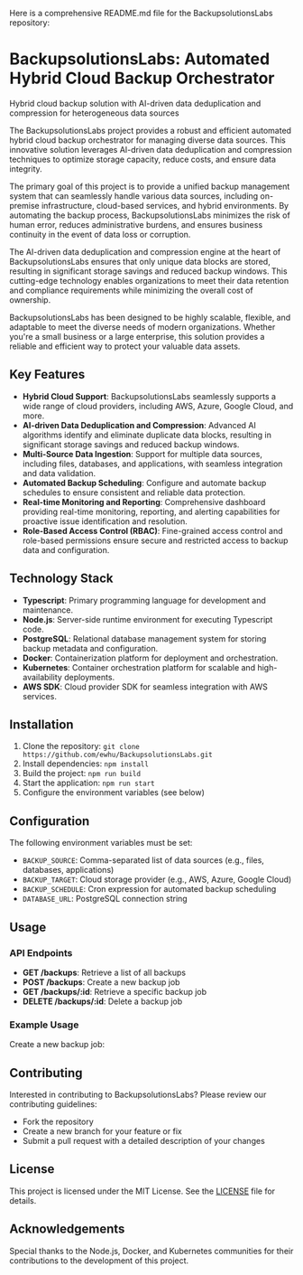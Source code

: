 Here is a comprehensive README.md file for the BackupsolutionsLabs repository:

# BackupsolutionsLabs: Automated Hybrid Cloud Backup Orchestrator
Hybrid cloud backup solution with AI-driven data deduplication and compression for heterogeneous data sources

The BackupsolutionsLabs project provides a robust and efficient automated hybrid cloud backup orchestrator for managing diverse data sources. This innovative solution leverages AI-driven data deduplication and compression techniques to optimize storage capacity, reduce costs, and ensure data integrity.

The primary goal of this project is to provide a unified backup management system that can seamlessly handle various data sources, including on-premise infrastructure, cloud-based services, and hybrid environments. By automating the backup process, BackupsolutionsLabs minimizes the risk of human error, reduces administrative burdens, and ensures business continuity in the event of data loss or corruption.

The AI-driven data deduplication and compression engine at the heart of BackupsolutionsLabs ensures that only unique data blocks are stored, resulting in significant storage savings and reduced backup windows. This cutting-edge technology enables organizations to meet their data retention and compliance requirements while minimizing the overall cost of ownership.

BackupsolutionsLabs has been designed to be highly scalable, flexible, and adaptable to meet the diverse needs of modern organizations. Whether you're a small business or a large enterprise, this solution provides a reliable and efficient way to protect your valuable data assets.

## Key Features

* **Hybrid Cloud Support**: BackupsolutionsLabs seamlessly supports a wide range of cloud providers, including AWS, Azure, Google Cloud, and more.
* **AI-driven Data Deduplication and Compression**: Advanced AI algorithms identify and eliminate duplicate data blocks, resulting in significant storage savings and reduced backup windows.
* **Multi-Source Data Ingestion**: Support for multiple data sources, including files, databases, and applications, with seamless integration and data validation.
* **Automated Backup Scheduling**: Configure and automate backup schedules to ensure consistent and reliable data protection.
* **Real-time Monitoring and Reporting**: Comprehensive dashboard providing real-time monitoring, reporting, and alerting capabilities for proactive issue identification and resolution.
* **Role-Based Access Control (RBAC)**: Fine-grained access control and role-based permissions ensure secure and restricted access to backup data and configuration.

## Technology Stack

* **Typescript**: Primary programming language for development and maintenance.
* **Node.js**: Server-side runtime environment for executing Typescript code.
* **PostgreSQL**: Relational database management system for storing backup metadata and configuration.
* **Docker**: Containerization platform for deployment and orchestration.
* **Kubernetes**: Container orchestration platform for scalable and high-availability deployments.
* **AWS SDK**: Cloud provider SDK for seamless integration with AWS services.

## Installation

1. Clone the repository: `git clone https://github.com/ewhu/BackupsolutionsLabs.git`
2. Install dependencies: `npm install`
3. Build the project: `npm run build`
4. Start the application: `npm run start`
5. Configure the environment variables (see below)

## Configuration

The following environment variables must be set:

* `BACKUP_SOURCE`: Comma-separated list of data sources (e.g., files, databases, applications)
* `BACKUP_TARGET`: Cloud storage provider (e.g., AWS, Azure, Google Cloud)
* `BACKUP_SCHEDULE`: Cron expression for automated backup scheduling
* `DATABASE_URL`: PostgreSQL connection string

## Usage

### API Endpoints

* **GET /backups**: Retrieve a list of all backups
* **POST /backups**: Create a new backup job
* **GET /backups/:id**: Retrieve a specific backup job
* **DELETE /backups/:id**: Delete a backup job

### Example Usage

Create a new backup job:


## Contributing

Interested in contributing to BackupsolutionsLabs? Please review our contributing guidelines:

* Fork the repository
* Create a new branch for your feature or fix
* Submit a pull request with a detailed description of your changes

## License

This project is licensed under the MIT License. See the [LICENSE](https://github.com/ewhu/BackupsolutionsLabs/blob/main/LICENSE) file for details.

## Acknowledgements

Special thanks to the Node.js, Docker, and Kubernetes communities for their contributions to the development of this project.